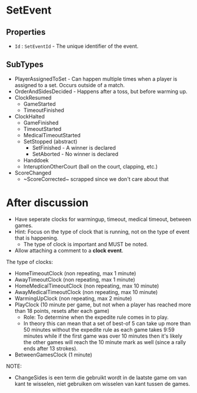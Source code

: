 ﻿# SetEvent

## Properties

- `Id` : `SetEventId` - The unique identifier of the event.

## SubTypes

- PlayerAssignedToSet - Can happen multiple times when a player is assigned to a set. Occurs outside of a match.
- OrderAndSidesDecided - Happens after a toss, but before warming up.
- ClockResumed
  - GameStarted
  - TimeoutFinished
- ClockHalted
  - GameFinished   
  - TimeoutStarted
  - MedicalTimeoutStarted   
  - SetStopped (abstract)
    - SetFinished - A winner is declared
    - SetAborted - No winner is declared
  - Handdoek
  - InteruptionOtherCourt (ball on the court, clapping, etc.)
- ScoreChanged
  - ~ScoreCorrected~ scrapped since we don't care about that
  
# After discussion

- Have seperate clocks for warmingup, timeout, medical timeout, between games.
- Hint: Focus on the type of clock that is running, not on the type of event that is happening.
  - The type of clock is important and MUST be noted.
- Allow attaching a comment to a **clock event**.

The type of clocks:
- HomeTimeoutClock (non repeating, max 1 minute)
- AwayTimeoutClock (non repeating, max 1 minute)
- HomeMedicalTimeoutClock (non repeating, max 10 minute)
- AwayMedicalTimeoutClock (non repeating, max 10 minute)
- WarmingUpClock (non repeating, max 2 minute)
- PlayClock (10 minute per game, but not when a player has reached more than 18 points, resets after each game)
  - Role: To determine when the expedite rule comes in to play.
  - In theory this can mean that a set of best-of 5 can take up more than 50 minutes without the expedite rule as each game takes 9:59 minutes while if the first game was over 10 minutes then it's likely the other games will reach the 10 minute mark as well (since a rally ends after 13 strokes).
- BetweenGamesClock (1 minute)

NOTE:

- ChangeSides is een term die gebruikt wordt in de laatste game om van kant te wisselen, niet gebruiken om wisselen van kant tussen de games.